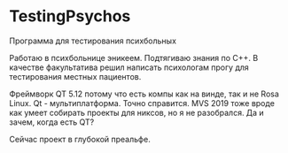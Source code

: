 # TestingPsychos
 Программа для тестирования психбольных

Работаю в психбольнице эникеем. 
Подтягиваю знания по С++. 
В качестве факультатива решил написать психологам прогу для тестирования местных пациентов. 

Фреймворк QT 5.12 потому что есть компы как на винде, так и не Rosa Linux. 
Qt - мультиплатформа. Точно справится. 
MVS 2019 тоже вроде как умеет собирать проекты для никсов, но я не разобрался. Да и зачем, когда есть QT?

Сейчас проект в глубокой преальфе. 
